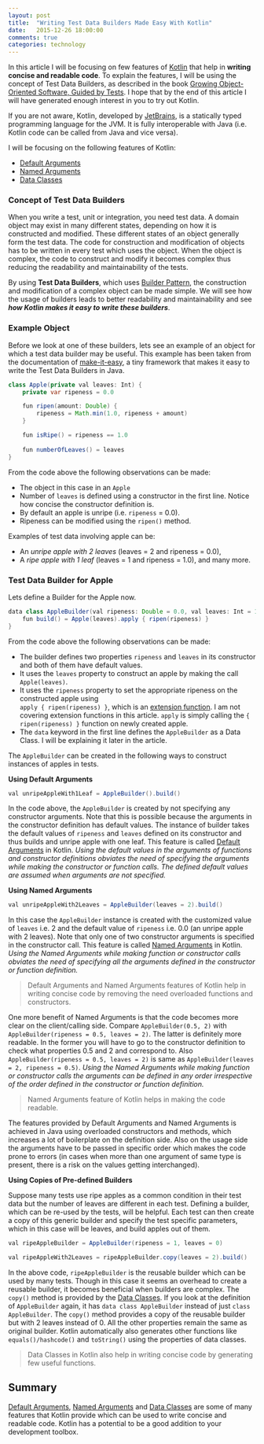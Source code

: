 ```yaml
---
layout: post
title:  "Writing Test Data Builders Made Easy With Kotlin"
date:   2015-12-26 18:00:00
comments: true
categories: technology
---
```

 
In this article I will be focusing on few features of [Kotlin][KotlinLang] that help in __writing 
concise and readable code__. To explain the features, I will be using the concept of Test Data Builders, 
as described in the book [Growing Object-Oriented Software, Guided by Tests][TDDBook]. I hope that by the end of 
this article I will have generated enough interest in you to try out Kotlin. 

If you are not aware, Kotlin, developed by [JetBrains][JetBrains], is a statically 
typed programming language for the JVM. It is fully interoperable with Java (i.e. Kotlin code can be 
called from Java and vice versa). 

I will be focusing on the following features of Kotlin:

* [Default Arguments][DefaultArguments]
* [Named Arguments][NamedArguments]
* [Data Classes][DataClasses]

### Concept of Test Data Builders
When you write a test, unit or integration, you need test data. A domain object may exist in many different states, 
depending on how it is constructed and modified. These different states of an object generally form the test data. 
The code for construction and modification of objects has to be written in every test which uses the object. When 
the object is complex, the code to construct and modify it becomes complex thus reducing the readability 
and maintainability of the tests.
 
By using __Test Data Builders__, which uses [Builder Pattern][BuilderPattern], the 
construction and modification of a complex object can be made simple. We will see how the usage of builders leads to 
better readability and maintainability and see ___how Kotlin makes it easy to write these builders___.


### Example Object
Before we look at one of these builders, lets see an example of an object for which a test data builder may be 
useful. This example has been taken from the documentation of [make-it-easy][MakeItEasy], a tiny framework that 
makes it easy to write the Test Data Builders in Java.

```java
class Apple(private val leaves: Int) {
    private var ripeness = 0.0

    fun ripen(amount: Double) {
        ripeness = Math.min(1.0, ripeness + amount)
    }

    fun isRipe() = ripeness == 1.0
    
    fun numberOfLeaves() = leaves
}
``` 

From the code above the following observations can be made:

* The object in this case in an `Apple`
* Number of `leaves` is defined using a constructor in the first line. Notice how concise the constructor definition is.
* By default an apple is unripe (i.e. `ripeness` = 0.0).
* Ripeness can be modified using the `ripen()` method.

Examples of test data involving apple can be: 

* An _unripe apple with 2 leaves_ (leaves = 2 and ripeness = 0.0), 
* A _ripe apple with 1 leaf_ (leaves = 1 and ripeness = 1.0), and many more.

### Test Data Builder for Apple
Lets define a Builder for the Apple now.

```java
data class AppleBuilder(val ripeness: Double = 0.0, val leaves: Int = 1) {
    fun build() = Apple(leaves).apply { ripen(ripeness) }
}
```

From the code above the following observations can be made:

* The builder defines two properties `ripeness` and `leaves` in its constructor and both of them have default values.
* It uses the `leaves` property to construct an apple by making the call `Apple(leaves)`.
* It uses the `ripeness` property to set the appropriate ripeness on the constructed apple using  
`apply { ripen(ripeness) }`, which is an [extension function][ExtensionFunctions]. 
I am not covering extension functions in this article. `apply` is simply calling the `{ ripen(ripeness) }` 
function on newly created apple.
* The `data` keyword in the first line defines the `AppleBuilder` as a Data Class. I will be explaining it later in 
the article.

The `AppleBuilder` can be created in the following ways to construct instances of apples in tests.

__Using Default Arguments__  

```java
val unripeAppleWith1Leaf = AppleBuilder().build()
```

In the code above, the `AppleBuilder` is created by not specifying any constructor arguments. Note that this 
is possible because the arguments in the constructor definition has default values. The instance of builder 
takes the default values of `ripeness` and `leaves` defined on its constructor and thus builds and unripe apple with 
one leaf. This feature is called [Default Arguments][DefaultArguments] in Kotlin. _Using the default values in 
the arguments of functions and constructor definitions obviates the need of specifying the arguments while making 
the constructor or function calls. The defined default values are assumed when arguments are not specified._

__Using Named Arguments__

```java
val unripeAppleWith2Leaves = AppleBuilder(leaves = 2).build()
```

In this case the `AppleBuilder` instance is created with the customized value of `leaves` i.e. 2 and the default value 
of `ripeness` i.e. 0.0 (an unripe apple with 2 leaves). Note that only one of two constructor arguments is specified 
in the constructor call. This feature is called [Named Arguments][NamedArguments] 
in Kotlin. _Using the Named Arguments while making function or constructor calls obviates the need of specifying 
all the arguments defined in the constructor or function definition._ 

> Default Arguments and Named Arguments features of Kotlin help in writing concise code by removing the need 
overloaded functions and constructors.

One more benefit of Named Arguments is that the code becomes more clear on the client/calling side. Compare 
`AppleBuilder(0.5, 2)` with `AppleBuilder(ripeness = 0.5, leaves = 2)`. The latter is definitely more readable. In 
the former you will have to go to the constructor definition to check what properties 0.5 and 2 and correspond to. 
Also `AppleBuilder(ripeness = 0.5, leaves = 2)` is same as `AppleBuilder(leaves = 2, ripeness = 0.5)`.
_Using the Named Arguments while making function or constructor calls the arguments can be defined in any order 
irrespective of the order defined in the constructor or function definition._

> Named Arguments feature of Kotlin helps in making the code readable.

The features provided by Default Arguments and Named Arguments is achieved in Java using overloaded constructors 
and methods, which increases a lot of boilerplate on the definition side. Also on the usage side the arguments have 
to be passed in specific order which makes the code prone to errors (in cases when more than one argument of same 
type is present, there is a risk on the values getting interchanged).

__Using Copies of Pre-defined Builders__

Suppose many tests use ripe apples as a common condition in their test data but the number of leaves are different 
in each test. Defining a builder, which can be re-used by the tests, will be helpful. Each test can then create 
a copy of this generic builder and specify the test specific parameters, which in this case will be leaves, and 
build apples out of them.

```java
val ripeAppleBuilder = AppleBuilder(ripeness = 1, leaves = 0)

val ripeAppleWith2Leaves = ripeAppleBuilder.copy(leaves = 2).build()
```

In the above code, `ripeAppleBuilder` is the reusable builder which can be used by many tests. Though in this case 
it seems an overhead to create a reusable builder, it becomes beneficial when builders are complex. The `copy()` 
method is provided by the [Data Classes][DataClasses]. If you look at the definition of `AppleBuilder` again, it has 
`data class AppleBuilder` instead of just `class AppleBuilder`. The `copy()` method provides a copy of the 
reusable builder but with 2 leaves instead of 0. All the other properties remain the same as original builder. Kotlin 
automatically also generates other functions like `equals()/hashcode()` and `toString()` using the 
properties of data classes. 

> Data Classes in Kotlin also help in writing concise code by generating few useful functions.

## Summary
[Default Arguments][DefaultArguments], [Named Arguments][NamedArguments] and [Data Classes][DataClasses] are some of 
many features that Kotlin provide which can be used to write concise and readable code. Kotlin has a potential to be 
a good addition to your development toolbox.

[KotlinLang]: https://kotlinlang.org/
[TDDBook]: http://www.growing-object-oriented-software.com/
[MakeItEasy]: https://github.com/npryce/make-it-easy
[DataClasses]: https://kotlinlang.org/docs/reference/data-classes.html
[DataClassesCopy]: https://kotlinlang.org/docs/reference/data-classes.html#copying
[NamedArguments]: https://kotlinlang.org/docs/reference/functions.html#named-arguments
[DefaultArguments]: https://kotlinlang.org/docs/reference/functions.html#default-arguments
[BuilderPattern]: https://en.wikipedia.org/wiki/Builder_pattern
[JetBrains]: http://jetbrains.com/
[ExtensionFunctions]: https://kotlinlang.org/docs/reference/extensions.html#extension-functions